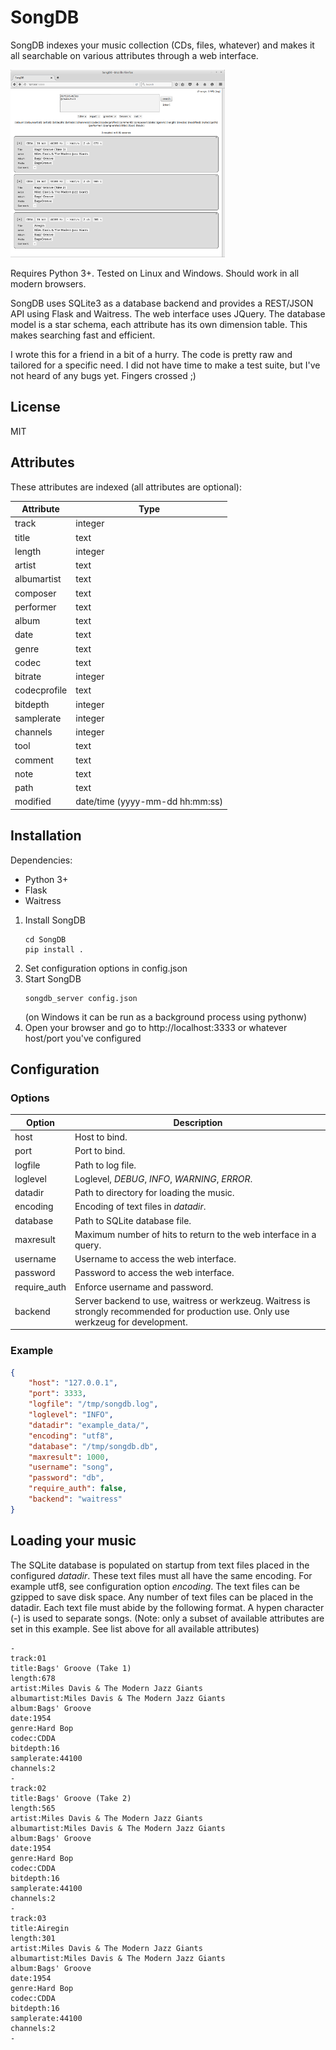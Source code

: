# SongDB

SongDB indexes your music collection (CDs, files, whatever) and makes it all searchable on various attributes through a web interface.

[![songdb](songdb_mini.png?raw=true)](songdb.png?raw=true)

Requires Python 3+. Tested on Linux and Windows. Should work in all modern browsers.

SongDB uses SQLite3 as a database backend and provides a REST/JSON API using Flask and Waitress. The web interface uses JQuery. The database model is a star schema, each attribute has its own dimension table. This makes searching fast and efficient.

I wrote this for a friend in a bit of a hurry. The code is pretty raw and tailored for a specific need. I did not have time to make a test suite, but I've not heard of any bugs yet. Fingers crossed ;)

## License

MIT

## Attributes

These attributes are indexed (all attributes are optional):

| Attribute    | Type                            |
|--------------|---------------------------------|
| track        | integer                         |
| title        | text                            |
| length       | integer                         |
| artist       | text                            |
| albumartist  | text                            |
| composer     | text                            |
| performer    | text                            |
| album        | text                            |
| date         | text                            |
| genre        | text                            |
| codec        | text                            |
| bitrate      | integer                         |
| codecprofile | text                            |
| bitdepth     | integer                         |
| samplerate   | integer                         |
| channels     | integer                         |
| tool         | text                            |
| comment      | text                            |
| note         | text                            |
| path         | text                            |
| modified     | date/time (yyyy-mm-dd hh:mm:ss) |

## Installation

Dependencies:
* Python 3+
* Flask
* Waitress


1. Install SongDB
    ```
    cd SongDB
    pip install .
    ```
3. Set configuration options in config.json
4. Start SongDB
    ```
    songdb_server config.json
    ```
    (on Windows it can be run as a background process using pythonw)
5. Open your browser and go to http://localhost:3333 or whatever host/port you've configured

## Configuration

### Options

| Option       | Description                                                                                                                          |
|--------------|--------------------------------------------------------------------------------------------------------------------------------------|
| host         | Host to bind.                                                                                                                        |
| port         | Port to bind.                                                                                                                        |
| logfile      | Path to log file.                                                                                                                    |
| loglevel     | Loglevel, _DEBUG_, _INFO_, _WARNING_, _ERROR_.                                                                                       |
| datadir      | Path to directory for loading the music.                                                                                             |
| encoding     | Encoding of text files in _datadir_.                                                                                                 |
| database     | Path to SQLite database file.                                                                                                        |
| maxresult    | Maximum number of hits to return to the web interface in a query.                                                                    |
| username     | Username to access the web interface.                                                                                                |
| password     | Password to access the web interface.                                                                                                |
| require_auth | Enforce username and password.                                                                                                       |
| backend      | Server backend to use, waitress or werkzeug. Waitress is strongly recommended for production use. Only use werkzeug for development. |

### Example
```json
{
    "host": "127.0.0.1",
    "port": 3333,
    "logfile": "/tmp/songdb.log",
    "loglevel": "INFO",
    "datadir": "example_data/",
    "encoding": "utf8",
    "database": "/tmp/songdb.db",
    "maxresult": 1000,
    "username": "song",
    "password": "db",
    "require_auth": false,
    "backend": "waitress"
}
```

## Loading your music

The SQLite database is populated on startup from text files placed in the configured _datadir_. These text files must all have the same encoding. For example utf8, see configuration option _encoding_. The text files can be gzipped to save disk space.
Any number of text files can be placed in the datadir. Each text file must abide by the following format. A hypen character (-) is used to separate songs.
(Note: only a subset of available attributes are set in this example. See list above for all available attributes)
```
-
track:01
title:Bags' Groove (Take 1)
length:678
artist:Miles Davis & The Modern Jazz Giants
albumartist:Miles Davis & The Modern Jazz Giants
album:Bags' Groove
date:1954
genre:Hard Bop
codec:CDDA
bitdepth:16
samplerate:44100
channels:2
-
track:02
title:Bags' Groove (Take 2)
length:565
artist:Miles Davis & The Modern Jazz Giants
albumartist:Miles Davis & The Modern Jazz Giants
album:Bags' Groove
date:1954
genre:Hard Bop
codec:CDDA
bitdepth:16
samplerate:44100
channels:2
-
track:03
title:Airegin
length:301
artist:Miles Davis & The Modern Jazz Giants
albumartist:Miles Davis & The Modern Jazz Giants
album:Bags' Groove
date:1954
genre:Hard Bop
codec:CDDA
bitdepth:16
samplerate:44100
channels:2
-
```
